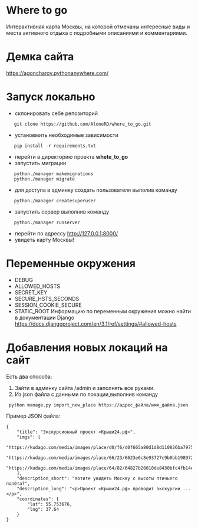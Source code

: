 # Where to go

Интерактивная карта Москвы, на которой отмечаны интересные виды и места активного отдыха с подробными описаниями и комментариями.

# Демка сайта
https://agoncharov.pythonanywhere.com/
# Запуск локально
- склонировать себе репозиторий
```
   git clone https://github.com/AloneRD/where_to_go.git
```
- установмить необходимые зависимости
```
   pip install -r requirements.txt
```
- перейти в директорию проекта **whete_to_go**
- запустить миграции
```
   python./manager makemigrations
   python./manager migrate 
```
- для доступа в админку создать пользователя выполив команду 
```
   python./manager createsuperuser
```
- запустить сервер выполнив команду 
```
   python./manager runserver
```
- перейти по адрессу http://127.0.0.1:8000/
- увидеть карту Москвы!
# Переменные окружения
* DEBUG
* ALLOWED_HOSTS
* SECRET_KEY 
* SECURE_HSTS_SECONDS 
* SESSION_COOKIE_SECURE
* STATIC_ROOT
 Информацию по переменным окружения можно найти в документации Django https://docs.djangoproject.com/en/3.1/ref/settings/#allowed-hosts
 # Добавления новых локаций на сайт
 Есть два способа:
 1. Зайти в админку сайта /admin и заполнять все руками.
 2. Из json файла  с данными по локации,выполнив команду  
```
 python manage.py import_new_place https://адрес_файла/имя_файла.json
```

Пример JSON файла:
```
{
    "title": "Экскурсионный проект «Крыши24.рф»",
    "imgs": [
        "https://kudago.com/media/images/place/d0/f6/d0f665a80d1d8d110826ba797569df02.jpg",
        "https://kudago.com/media/images/place/66/23/6623e6c8e93727c9b0bb198972d9e9fa.jpg",
        "https://kudago.com/media/images/place/64/82/64827b20010de8430bfc4fb14e786c19.jpg",
    ],
    "description_short": "Хотите увидеть Москву с высоты птичьего полёта?",
    "description_long": "<p>Проект «Крыши24.рф» проводит экскурсии ...</p>",
    "coordinates": {
        "lat": 55.753676,
        "lng": 37.64
    }
}
```
